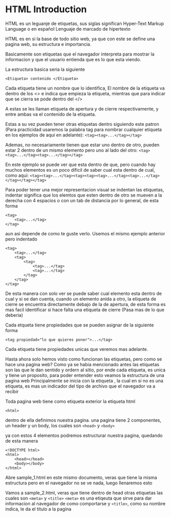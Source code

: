 # HTML Introduction

HTML es un leguanje de etiquetas, sus siglas significan Hyper-Text Markup Language o en español 
Lenguaje de marcado de hipertexto

HTML es en si la base de todo sitio web, ya que con este se define una pagina web, su estructura e importancia.

Basicamente son etiquetas que el navegador interpreta para mostrar la informacion y que el usuario entienda que es lo que esta viendo.

La estructura basica seria la siguiente

```<Etiqueta> contenido </Etiqueta>```

Cada etiqueta tiene un nombre que lo identifica, El nombre de la etiqueta va dentro de los <> e indica que empieza la etiqueta, mientras que para indicar que se cierra se pode dentro del </>

A estas se les llaman etiqueta de apertura y de cierre respectivamente, y entre ambas va el contenido de la etiqueta.

Estas a su vez pueden tener otras etiquetas dentro siguiendo este patron (Para practicidad usaremos la palabra tag para nombrar cualquier etiqueta en los ejemplos de aqui en adelante):
```<tag><tag>...</tag></tag>```

Ademas, no necesariamente tienen que estar uno dentro de otro, pueden estar 2 dentro de un mismo elemento pero uno al lado del otro:
```<tag><tag>...</tag><tag>...</tag></tag>```

En este ejemplo se puede ver que esta dentro de que, pero cuando hay muchos elementos es un poco dificil de saber cual esta dentro de cual, como aqui:
```<tag><tag>...</tag><tag><tag><tag>...</tag><tag>...</tag></tag></tag></tag>```

Para poder tener una mejor representacion visual se indentan las etiquetas, indentar significa que los elemtos que esten dentro de otro se mueven a la derecha con 4 espacios o con un tab de distancia por lo general, de esta forma
```
<tag>
    <tag>...</tag>
</tag>
```

aun asi depende de como te guste verlo.
Usemos el mismo ejemplo anterior pero indentado

```
<tag>
    <tag>...</tag>
    <tag>
        <tag>
            <tag>...</tag>
            <tag>...</tag>
        </tag>
    </tag>
</tag>
```

De esta manera con solo ver se puede saber cual elemento esta dentro de cual y si se dan cuenta, cuando un elemento anida a otro, la etiqueta de cierre se encuentra directamente debajo de la de apertura, de esta forma es mas facil identificar si hace falta una etiqueta de cierre (Pasa mas de lo que deberia)

Cada etqueta tiene propiedades que se pueden asignar de la siguiente forma

`<tag propiedad="lo que quieres poner">...</tag>`

Cada etiqueta tiene propiedades unicas que veremos mas adelante.

Hasta ahora solo hemos visto como funcionan las etiquetas, pero como se hace una pagina web?
Como ya se habia mencionado antes las etiquetas son las que le dan sentido y ordern al sitio, por ende cada etiqueta, es unica y tiene un proposito, para poder entender esto veamos la estructura de una pagina web
Principalmente se inicia con la etiqueta <!DOCTYPE html>, la cual en si no es una etiqueta, es mas un indicador del tipo de archivo que el navegador  va a recibir

Toda pagina web tiene como etiqueta exterior la etiqueta html

```<html>```

dentro de ella definimos nuestra pagina. una pagina tiene 2 componentes, un header y un body, los cuales son
```<head>``` y ```<body>```

ya con estos 4 elementos podremos estructurar nuestra pagina, quedando de esta manera
```
<!DOCTYPE html>
<html>
    <head></head>
    <body></body>
</html>
```
Abre sample_1.html en este mismo documento, veras que tiene la misma estructura pero en el navegador no se ve nada, luego llenaremos esto

Vamos a sample_2.html, veras que tiene dentro de head otras etiquetas las cuales son ```<meta>``` y ```<title>```
```<meta>``` es una etiqeuta que sirve para dar informacion al navegador de como comportarse
y ```<title>```, como su nombre indica, le da el titulo a la pagina
